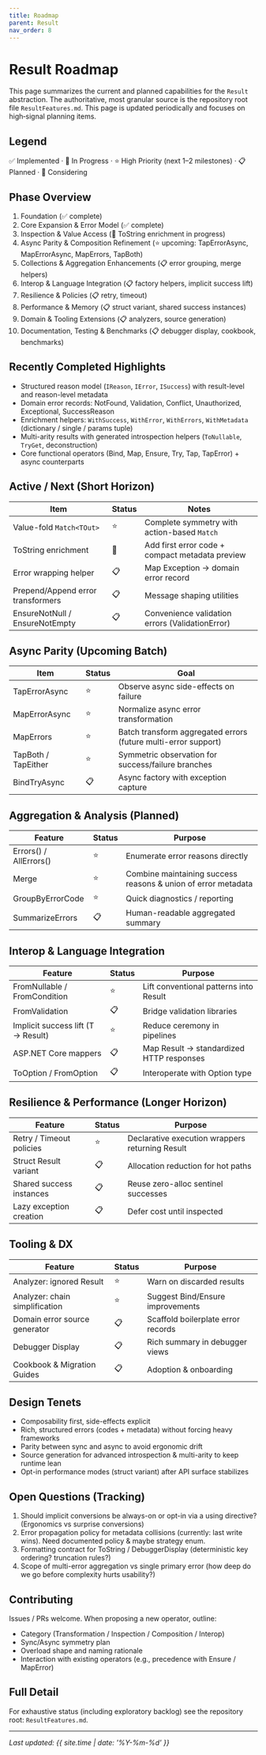 ```yaml
---
title: Roadmap
parent: Result
nav_order: 8
---
```


# Result Roadmap

This page summarizes the current and planned capabilities for the `Result` abstraction. The authoritative, most granular source is the repository root file `ResultFeatures.md`. This page is updated periodically and focuses on high‑signal planning items.

## Legend
✅ Implemented  ·  🔄 In Progress  ·  ⭐ High Priority (next 1–2 milestones)  ·  📋 Planned  ·  🤔 Considering

## Phase Overview
1. Foundation (✅ complete)
2. Core Expansion & Error Model (✅ complete)
3. Inspection & Value Access (🔄 ToString enrichment in progress)
4. Async Parity & Composition Refinement (⭐ upcoming: TapErrorAsync, MapErrorAsync, MapErrors, TapBoth)
5. Collections & Aggregation Enhancements (📋 error grouping, merge helpers)
6. Interop & Language Integration (📋 factory helpers, implicit success lift)
7. Resilience & Policies (📋 retry, timeout)
8. Performance & Memory (📋 struct variant, shared success instances)
9. Domain & Tooling Extensions (📋 analyzers, source generation)
10. Documentation, Testing & Benchmarks (📋 debugger display, cookbook, benchmarks)

## Recently Completed Highlights
- Structured reason model (`IReason`, `IError`, `ISuccess`) with result-level and reason-level metadata
- Domain error records: NotFound, Validation, Conflict, Unauthorized, Exceptional, SuccessReason
- Enrichment helpers: `WithSuccess`, `WithError`, `WithErrors`, `WithMetadata` (dictionary / single / params tuple)
- Multi-arity results with generated introspection helpers (`ToNullable`, `TryGet`, deconstruction)
- Core functional operators (Bind, Map, Ensure, Try, Tap, TapError) + async counterparts

## Active / Next (Short Horizon)

| Item                              | Status | Notes                                           |
| --------------------------------- | ------ | ----------------------------------------------- |
| Value-fold `Match<TOut>`          | ⭐      | Complete symmetry with action-based `Match`     |
| ToString enrichment               | 🔄      | Add first error code + compact metadata preview |
| Error wrapping helper             | 📋      | Map Exception → domain error record             |
| Prepend/Append error transformers | 📋      | Message shaping utilities                       |
| EnsureNotNull / EnsureNotEmpty    | 📋      | Convenience validation errors (ValidationError) |

## Async Parity (Upcoming Batch)

| Item                | Status | Goal                                                           |
| ------------------- | ------ | -------------------------------------------------------------- |
| TapErrorAsync       | ⭐      | Observe async side-effects on failure                          |
| MapErrorAsync       | ⭐      | Normalize async error transformation                           |
| MapErrors           | ⭐      | Batch transform aggregated errors (future multi-error support) |
| TapBoth / TapEither | ⭐      | Symmetric observation for success/failure branches             |
| BindTryAsync        | 📋      | Async factory with exception capture                           |

## Aggregation & Analysis (Planned)

| Feature                | Status | Purpose                                                       |
| ---------------------- | ------ | ------------------------------------------------------------- |
| Errors() / AllErrors() | ⭐      | Enumerate error reasons directly                              |
| Merge                  | ⭐      | Combine maintaining success reasons & union of error metadata |
| GroupByErrorCode       | ⭐      | Quick diagnostics / reporting                                 |
| SummarizeErrors        | 📋      | Human-readable aggregated summary                             |

## Interop & Language Integration

| Feature                               | Status | Purpose                                  |
| ------------------------------------- | ------ | ---------------------------------------- |
| FromNullable / FromCondition          | ⭐      | Lift conventional patterns into Result   |
| FromValidation                        | 📋      | Bridge validation libraries              |
| Implicit success lift (T → Result<T>) | ⭐      | Reduce ceremony in pipelines             |
| ASP.NET Core mappers                  | 📋      | Map Result → standardized HTTP responses |
| ToOption / FromOption                 | 📋      | Interoperate with Option type            |

## Resilience & Performance (Longer Horizon)

| Feature                  | Status | Purpose                                         |
| ------------------------ | ------ | ----------------------------------------------- |
| Retry / Timeout policies | ⭐      | Declarative execution wrappers returning Result |
| Struct Result<T> variant | 📋      | Allocation reduction for hot paths              |
| Shared success instances | 📋      | Reuse zero-alloc sentinel successes             |
| Lazy exception creation  | 📋      | Defer cost until inspected                      |

## Tooling & DX

| Feature                        | Status | Purpose                            |
| ------------------------------ | ------ | ---------------------------------- |
| Analyzer: ignored Result       | ⭐      | Warn on discarded results          |
| Analyzer: chain simplification | ⭐      | Suggest Bind/Ensure improvements   |
| Domain error source generator  | 📋      | Scaffold boilerplate error records |
| Debugger Display               | 📋      | Rich summary in debugger views     |
| Cookbook & Migration Guides    | 📋      | Adoption & onboarding              |

## Design Tenets
- Composability first, side-effects explicit
- Rich, structured errors (codes + metadata) without forcing heavy frameworks
- Parity between sync and async to avoid ergonomic drift
- Source generation for advanced introspection & multi-arity to keep runtime lean
- Opt-in performance modes (struct variant) after API surface stabilizes

## Open Questions (Tracking)
1. Should implicit conversions be always-on or opt-in via a using directive? (Ergonomics vs surprise conversions)
2. Error propagation policy for metadata collisions (currently: last write wins). Need documented policy & maybe strategy enum.
3. Formatting contract for ToString / DebuggerDisplay (deterministic key ordering? truncation rules?)
4. Scope of multi-error aggregation vs single primary error (how deep do we go before complexity hurts usability?)

## Contributing
Issues / PRs welcome. When proposing a new operator, outline:
- Category (Transformation / Inspection / Composition / Interop)
- Sync/Async symmetry plan
- Overload shape and naming rationale
- Interaction with existing operators (e.g., precedence with Ensure / MapError)

## Full Detail
For exhaustive status (including exploratory backlog) see the repository root: `ResultFeatures.md`.

---
_Last updated: {{ site.time | date: '%Y-%m-%d' }}_

